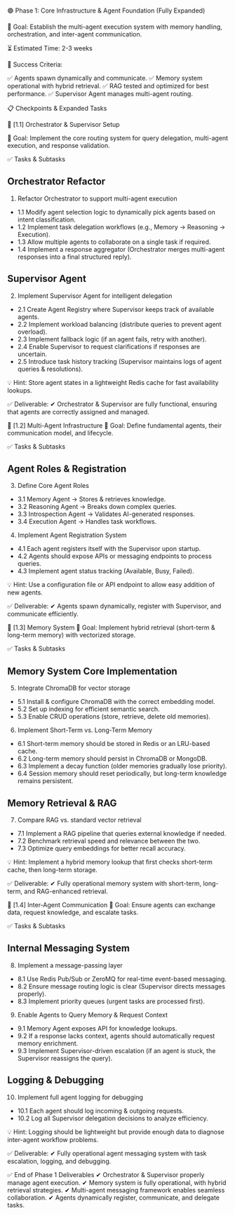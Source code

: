 🟢 Phase 1: Core Infrastructure & Agent Foundation (Fully Expanded)

🔹 Goal: Establish the multi-agent execution system with memory handling, orchestration, and inter-agent communication.

⏳ Estimated Time: 2-3 weeks

🎯 Success Criteria:

✅ Agents spawn dynamically and communicate.
✅ Memory system operational with hybrid retrieval.
✅ RAG tested and optimized for best performance.
✅ Supervisor Agent manages multi-agent routing.

📋 Checkpoints & Expanded Tasks

📌 [1.1] Orchestrator & Supervisor Setup

🔹 Goal: Implement the core routing system for query delegation, multi-agent execution, and response validation.

✅ Tasks & Subtasks

## Orchestrator Refactor
   1. Refactor Orchestrator to support multi-agent execution

   - 1.1 Modify agent selection logic to dynamically pick agents based on intent classification.
   - 1.2 Implement task delegation workflows (e.g., Memory → Reasoning → Execution).
   - 1.3 Allow multiple agents to collaborate on a single task if required.
   - 1.4 Implement a response aggregator (Orchestrator merges multi-agent responses into a final structured reply).

## Supervisor Agent
 2. Implement Supervisor Agent for intelligent delegation
 
   - 2.1 Create Agent Registry where Supervisor keeps track of available agents.
   - 2.2 Implement workload balancing (distribute queries to prevent agent overload).
   - 2.3 Implement fallback logic (if an agent fails, retry with another).
   - 2.4 Enable Supervisor to request clarifications if responses are uncertain.
   - 2.5 Introduce task history tracking (Supervisor maintains logs of agent queries & resolutions).

💡 Hint: Store agent states in a lightweight Redis cache for fast availability lookups.

✅ Deliverable:
✔ Orchestrator & Supervisor are fully functional, ensuring that agents are correctly assigned and managed.

📌 [1.2] Multi-Agent Infrastructure
🔹 Goal: Define fundamental agents, their communication model, and lifecycle.

✅ Tasks & Subtasks

## Agent Roles & Registration
 3. Define Core Agent Roles

   - 3.1 Memory Agent → Stores & retrieves knowledge.
   - 3.2 Reasoning Agent → Breaks down complex queries.
   - 3.3 Introspection Agent → Validates AI-generated responses.
   - 3.4 Execution Agent → Handles task workflows.
 
 4. Implement Agent Registration System

   - 4.1 Each agent registers itself with the Supervisor upon startup.
   - 4.2 Agents should expose APIs or messaging endpoints to process queries.
   - 4.3 Implement agent status tracking (Available, Busy, Failed).

💡 Hint: Use a configuration file or API endpoint to allow easy addition of new agents.

✅ Deliverable:
✔ Agents spawn dynamically, register with Supervisor, and communicate efficiently.

📌 [1.3] Memory System
🔹 Goal: Implement hybrid retrieval (short-term & long-term memory) with vectorized storage.

✅ Tasks & Subtasks

## Memory System Core Implementation
 5. Integrate ChromaDB for vector storage

   - 5.1 Install & configure ChromaDB with the correct embedding model.
   - 5.2 Set up indexing for efficient semantic search.
   - 5.3 Enable CRUD operations (store, retrieve, delete old memories).
 
 6. Implement Short-Term vs. Long-Term Memory

   - 6.1 Short-term memory should be stored in Redis or an LRU-based cache.
   - 6.2 Long-term memory should persist in ChromaDB or MongoDB.
   - 6.3 Implement a decay function (older memories gradually lose priority).
   - 6.4 Session memory should reset periodically, but long-term knowledge remains persistent.

## Memory Retrieval & RAG
 7. Compare RAG vs. standard vector retrieval

   - 7.1 Implement a RAG pipeline that queries external knowledge if needed.
   - 7.2 Benchmark retrieval speed and relevance between the two.
   - 7.3 Optimize query embeddings for better recall accuracy.

💡 Hint: Implement a hybrid memory lookup that first checks short-term cache, then long-term storage.

✅ Deliverable:
✔ Fully operational memory system with short-term, long-term, and RAG-enhanced retrieval.

📌 [1.4] Inter-Agent Communication
🔹 Goal: Ensure agents can exchange data, request knowledge, and escalate tasks.

✅ Tasks & Subtasks

## Internal Messaging System
 8. Implement a message-passing layer

   - 8.1 Use Redis Pub/Sub or ZeroMQ for real-time event-based messaging.
   - 8.2 Ensure message routing logic is clear (Supervisor directs messages properly).
   - 8.3 Implement priority queues (urgent tasks are processed first).

  9. Enable Agents to Query Memory & Request Context

   - 9.1 Memory Agent exposes API for knowledge lookups.
   - 9.2 If a response lacks context, agents should automatically request memory enrichment.
   - 9.3 Implement Supervisor-driven escalation (if an agent is stuck, the Supervisor reassigns the query).

## Logging & Debugging
 10. Implement full agent logging for debugging

   - 10.1 Each agent should log incoming & outgoing requests.
   - 10.2 Log all Supervisor delegation decisions to analyze efficiency.

💡 Hint: Logging should be lightweight but provide enough data to diagnose inter-agent workflow problems.

✅ Deliverable:
✔ Fully operational agent messaging system with task escalation, logging, and debugging.

✅ End of Phase 1 Deliverables
✔ Orchestrator & Supervisor properly manage agent execution.
✔ Memory system is fully operational, with hybrid retrieval strategies.
✔ Multi-agent messaging framework enables seamless collaboration.
✔ Agents dynamically register, communicate, and delegate tasks.